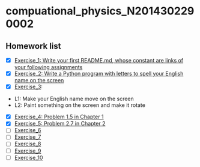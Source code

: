 # compuational_physics_N2014302290002
## Homework list
- [x] [Exercise_1: Write your first README.md, whose constant are links of your following assignments ](https://github.com/AriaOnTheString/compuational_physics_N2014302290002/blob/master/README.md)
- [x] [Exercise_2: Write a Python program with letters to spell your English name on the screen ](https://github.com/AriaOnTheString/compuational_physics_N2014302290002/blob/master/%E8%AE%A1%E7%AE%97%E7%89%A9%E7%90%86%E7%AC%AC%E4%BA%8C%E6%AC%A1%E4%BD%9C%E4%B8%9A.py)
- [x] [Exercise_3](https://github.com/AriaOnTheString/compuational_physics_N2014302290002/blob/master/%E8%AE%A1%E7%AE%97%E7%89%A9%E7%90%86%E7%AC%AC%E4%B8%89%E6%AC%A1%E4%BD%9C%E4%B8%9A.md):
      
* L1: Make your English name move on the screen
* L2: Paint something on the screen and make it rotate 

- [x] [Exercise_4: Problem 1.5 in Chapter 1](https://github.com/AriaOnTheString/compuational_physics_N2014302290002/blob/master/Homework4_Chapter1/%E8%AE%A1%E7%AE%97%E7%89%A9%E7%90%86%E7%AC%AC4%E6%AC%A1%E4%BD%9C%E4%B8%9A.md)
- [x] [Exercise_5: Problem 2.7 in Chapter 2](https://github.com/AriaOnTheString/compuational_physics_N2014302290002/blob/master/Homework5_Chapter2/The%20trajectory%20of%20the%20cannon%20shell.md)
- [ ] [Exercise_6]()
- [ ] [Exercise_7]()
- [ ] [Exercise_8]()
- [ ] [Exercise_9]()
- [ ] [Exercise_10]()
